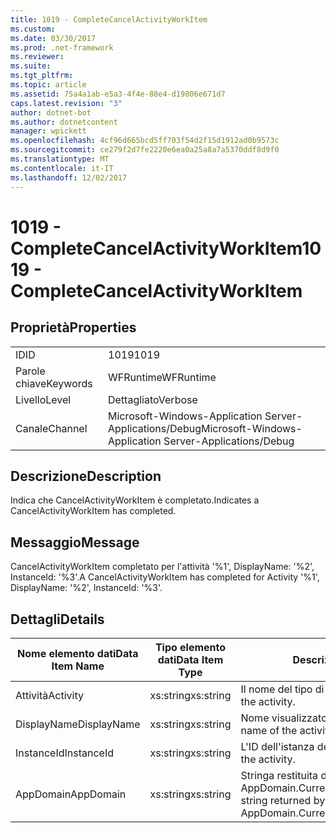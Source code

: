 ```yaml
---
title: 1019 - CompleteCancelActivityWorkItem
ms.custom: 
ms.date: 03/30/2017
ms.prod: .net-framework
ms.reviewer: 
ms.suite: 
ms.tgt_pltfrm: 
ms.topic: article
ms.assetid: 75a4a1ab-e5a3-4f4e-88e4-d19806e671d7
caps.latest.revision: "3"
author: dotnet-bot
ms.author: dotnetcontent
manager: wpickett
ms.openlocfilehash: 4cf96d665bcd5ff703f54d2f15d1912ad0b9573c
ms.sourcegitcommit: ce279f2d7fe2220e6ea0a25a8a7a5370ddf8d9f0
ms.translationtype: MT
ms.contentlocale: it-IT
ms.lasthandoff: 12/02/2017
---
```

# <a name="1019---completecancelactivityworkitem"></a><span data-ttu-id="f65ed-102">1019 - CompleteCancelActivityWorkItem</span><span class="sxs-lookup"><span data-stu-id="f65ed-102">1019 - CompleteCancelActivityWorkItem</span></span>
## <a name="properties"></a><span data-ttu-id="f65ed-103">Proprietà</span><span class="sxs-lookup"><span data-stu-id="f65ed-103">Properties</span></span>  
  
|||  
|-|-|  
|<span data-ttu-id="f65ed-104">ID</span><span class="sxs-lookup"><span data-stu-id="f65ed-104">ID</span></span>|<span data-ttu-id="f65ed-105">1019</span><span class="sxs-lookup"><span data-stu-id="f65ed-105">1019</span></span>|  
|<span data-ttu-id="f65ed-106">Parole chiave</span><span class="sxs-lookup"><span data-stu-id="f65ed-106">Keywords</span></span>|<span data-ttu-id="f65ed-107">WFRuntime</span><span class="sxs-lookup"><span data-stu-id="f65ed-107">WFRuntime</span></span>|  
|<span data-ttu-id="f65ed-108">Livello</span><span class="sxs-lookup"><span data-stu-id="f65ed-108">Level</span></span>|<span data-ttu-id="f65ed-109">Dettagliato</span><span class="sxs-lookup"><span data-stu-id="f65ed-109">Verbose</span></span>|  
|<span data-ttu-id="f65ed-110">Canale</span><span class="sxs-lookup"><span data-stu-id="f65ed-110">Channel</span></span>|<span data-ttu-id="f65ed-111">Microsoft-Windows-Application Server-Applications/Debug</span><span class="sxs-lookup"><span data-stu-id="f65ed-111">Microsoft-Windows-Application Server-Applications/Debug</span></span>|  
  
## <a name="description"></a><span data-ttu-id="f65ed-112">Descrizione</span><span class="sxs-lookup"><span data-stu-id="f65ed-112">Description</span></span>  
 <span data-ttu-id="f65ed-113">Indica che CancelActivityWorkItem è completato.</span><span class="sxs-lookup"><span data-stu-id="f65ed-113">Indicates a CancelActivityWorkItem has completed.</span></span>  
  
## <a name="message"></a><span data-ttu-id="f65ed-114">Messaggio</span><span class="sxs-lookup"><span data-stu-id="f65ed-114">Message</span></span>  
 <span data-ttu-id="f65ed-115">CancelActivityWorkItem completato per l'attività '%1', DisplayName: '%2', InstanceId: '%3'.</span><span class="sxs-lookup"><span data-stu-id="f65ed-115">A CancelActivityWorkItem has completed for Activity '%1', DisplayName: '%2', InstanceId: '%3'.</span></span>  
  
## <a name="details"></a><span data-ttu-id="f65ed-116">Dettagli</span><span class="sxs-lookup"><span data-stu-id="f65ed-116">Details</span></span>  
  
|<span data-ttu-id="f65ed-117">Nome elemento dati</span><span class="sxs-lookup"><span data-stu-id="f65ed-117">Data Item Name</span></span>|<span data-ttu-id="f65ed-118">Tipo elemento dati</span><span class="sxs-lookup"><span data-stu-id="f65ed-118">Data Item Type</span></span>|<span data-ttu-id="f65ed-119">Descrizione</span><span class="sxs-lookup"><span data-stu-id="f65ed-119">Description</span></span>|  
|--------------------|--------------------|-----------------|  
|<span data-ttu-id="f65ed-120">Attività</span><span class="sxs-lookup"><span data-stu-id="f65ed-120">Activity</span></span>|<span data-ttu-id="f65ed-121">xs:string</span><span class="sxs-lookup"><span data-stu-id="f65ed-121">xs:string</span></span>|<span data-ttu-id="f65ed-122">Il nome del tipo di attività.</span><span class="sxs-lookup"><span data-stu-id="f65ed-122">The type name of the activity.</span></span>|  
|<span data-ttu-id="f65ed-123">DisplayName</span><span class="sxs-lookup"><span data-stu-id="f65ed-123">DisplayName</span></span>|<span data-ttu-id="f65ed-124">xs:string</span><span class="sxs-lookup"><span data-stu-id="f65ed-124">xs:string</span></span>|<span data-ttu-id="f65ed-125">Nome visualizzato dell'attività.</span><span class="sxs-lookup"><span data-stu-id="f65ed-125">The display name of the activity.</span></span>|  
|<span data-ttu-id="f65ed-126">InstanceId</span><span class="sxs-lookup"><span data-stu-id="f65ed-126">InstanceId</span></span>|<span data-ttu-id="f65ed-127">xs:string</span><span class="sxs-lookup"><span data-stu-id="f65ed-127">xs:string</span></span>|<span data-ttu-id="f65ed-128">L'ID dell'istanza dell'attività.</span><span class="sxs-lookup"><span data-stu-id="f65ed-128">The instance id of the activity.</span></span>|  
|<span data-ttu-id="f65ed-129">AppDomain</span><span class="sxs-lookup"><span data-stu-id="f65ed-129">AppDomain</span></span>|<span data-ttu-id="f65ed-130">xs:string</span><span class="sxs-lookup"><span data-stu-id="f65ed-130">xs:string</span></span>|<span data-ttu-id="f65ed-131">Stringa restituita da AppDomain.CurrentDomain.FriendlyName.</span><span class="sxs-lookup"><span data-stu-id="f65ed-131">The string returned by AppDomain.CurrentDomain.FriendlyName.</span></span>|
